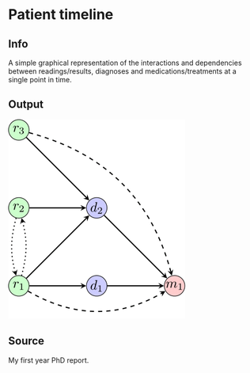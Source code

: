 # Patient timeline

## Info

A simple graphical representation of the interactions and dependencies between readings/results, diagnoses and medications/treatments at a single point in time.

## Output
![](patient_graph.png)

## Source

My first year PhD report.
